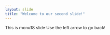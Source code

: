 ```yaml
---
layout: slide
title: "Welcome to our second slide!"
---
```

This is monu18 slide
Use the left arrow to go back!
